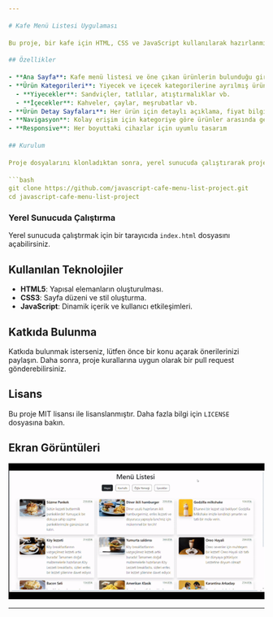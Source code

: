 ```yaml
---

# Kafe Menü Listesi Uygulaması

Bu proje, bir kafe için HTML, CSS ve JavaScript kullanılarak hazırlanmış basit bir çok sayfalı web sitesidir. Web sitesi, yiyecek ve içecek ürün kategorilerini içerir. Kullanıcılar bir kategoriye tıkladığında o kategoriye ait ürünler listelenir ve ürün üzerine tıklanıldığında ürünün detay sayfası açılır.

## Özellikler

- **Ana Sayfa**: Kafe menü listesi ve öne çıkan ürünlerin bulunduğu giriş sayfası.
- **Ürün Kategorileri**: Yiyecek ve içecek kategorilerine ayrılmış ürün sayfaları.
  - **Yiyecekler**: Sandviçler, tatlılar, atıştırmalıklar vb.
  - **İçecekler**: Kahveler, çaylar, meşrubatlar vb.
- **Ürün Detay Sayfaları**: Her ürün için detaylı açıklama, fiyat bilgisi ve görsellerin yer aldığı sayfalar.
- **Navigasyon**: Kolay erişim için kategoriye göre ürünler arasında gezinmeyi sağlayan menü.
- **Responsive**: Her boyuttaki cihazlar için uyumlu tasarım

## Kurulum

Proje dosyalarını klonladıktan sonra, yerel sunucuda çalıştırarak projeyi inceleyebilirsiniz.

```bash
git clone https://github.com/javascript-cafe-menu-list-project.git
cd javascript-cafe-menu-list-project
```

### Yerel Sunucuda Çalıştırma

Yerel sunucuda çalıştırmak için bir tarayıcıda `index.html` dosyasını açabilirsiniz.

## Kullanılan Teknolojiler

- **HTML5**: Yapısal elemanların oluşturulması.
- **CSS3**: Sayfa düzeni ve stil oluşturma.
- **JavaScript**: Dinamik içerik ve kullanıcı etkileşimleri.

## Katkıda Bulunma

Katkıda bulunmak isterseniz, lütfen önce bir konu açarak önerilerinizi paylaşın. Daha sonra, proje kurallarına uygun olarak bir pull request gönderebilirsiniz.

## Lisans

Bu proje MIT lisansı ile lisanslanmıştır. Daha fazla bilgi için `LICENSE` dosyasına bakın.


## Ekran Görüntüleri
![Ana Sayfa](desktop.gif)

---
```

